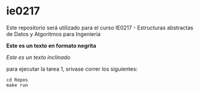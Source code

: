 # ie0217
Este repositorio será utilizado para el curso IE0217 - Estructuras abstractas de Datos y Atgoritmos para Ingeniería

**Este es un texto en formato negrita**

_Este es un texto inclinado_

para ejecutar la tarea 1, srivase correr los siguientes:
```
cd Repos
make run
```
